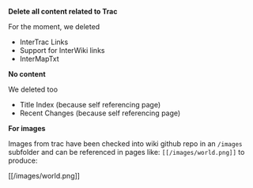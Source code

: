 **Delete all content related to Trac**

For the moment, we deleted

* InterTrac Links
* Support for InterWiki links
* InterMapTxt

**No content**

We deleted too

* Title Index  (because self referencing page)
* Recent Changes (because self referencing page)

**For images** 

Images from trac have been checked into wiki github repo in an `/images` subfolder and can be referenced in pages like: `[[/images/world.png]]` to produce:

[[/images/world.png]]
